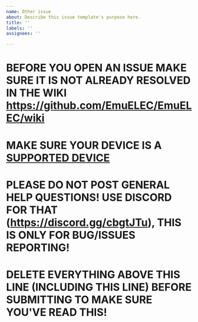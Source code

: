 ```yaml
---
name: Other issue
about: Describe this issue template's purpose here.
title: ''
labels: ''
assignees: ''

---
```


# BEFORE YOU OPEN AN ISSUE MAKE SURE IT IS NOT ALREADY RESOLVED IN THE WIKI https://github.com/EmuELEC/EmuELEC/wiki

# MAKE SURE YOUR DEVICE IS A [SUPPORTED DEVICE](https://github.com/EmuELEC/EmuELEC/wiki/Supported-Devices)  

# PLEASE DO NOT POST GENERAL HELP QUESTIONS! USE DISCORD FOR THAT (https://discord.gg/cbgtJTu), THIS IS ONLY FOR BUG/ISSUES REPORTING!

# DELETE EVERYTHING ABOVE THIS LINE (INCLUDING THIS LINE) BEFORE SUBMITTING TO MAKE SURE YOU'VE READ THIS!
